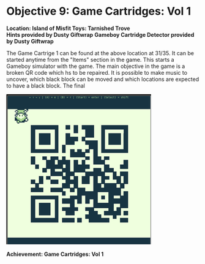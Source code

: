# Objective 9: Game Cartridges: Vol 1
**Location: Island of Misfit Toys: Tarnished Trove**  
**Hints provided by Dusty Giftwrap**
**Gameboy Cartridge Detector provided by Dusty Giftwrap**

The Game Cartrige 1 can be found at the above location at 31/35.
It can be started anytime from the "Items" section in the game.
This starts a Gameboy simulator with the game.
The main objective in the game is a broken QR code which hs to be repaired.
It is possible to make music to uncover, which black block can be moved and which locations are expected to have a black block.
The final

![QR Code](https://github.com/joergschwarzwaelder/hhc2023/blob/main/Objective-9/qr-code.png)

**Achievement: Game Cartridges: Vol 1**
<!--stackedit_data:
eyJoaXN0b3J5IjpbNjM1Mzg3NDY5LC0yMDEwMTkyNjNdfQ==
-->
